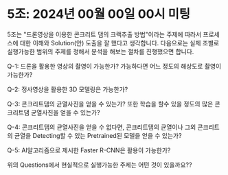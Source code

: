 # 5조: 2024년 00월 00일 00시 미팅

5조는 "드론영상을 이용한 콘크리트 댐의 크랙추출 방법"이라는 주제에 따라서 프로세스에 대한 이해와 Solution(안) 도출을 잘 했다고 생각합니다.
다음으로는 실제 조별로 실행가능한 범위의 주제를 정해서 분석을 해보는 절차를 진행했으면 합니다.

Q-1: 드론을 활용한 영상의 촬영이 가능한가? 가능하다면 어느 정도의 해상도로 촬영이 가능한가?

Q-2: 정사영상을 활용한 3D 모델링은 가능한가?

Q-3: 콘크리트댐의 균열사진을 얻을 수 있는가? 또한 학습을 할수 있을 정도의 많은 콘크리트댐 균열사진을 얻을 수 있는가?

Q-4: 콘크리트댐의 균열사진을 얻을 수 없다면, 콘크리트댐의 균열이나 그외 콘크리트의 균열을 Detecting할 수 있는 Pretrained된 모델을 얻을 수 있는가?

Q-5: AI알고리즘으로 제시한 Faster R-CNN은 활용이 가능한가?

위의 Questions에서 현실적으로 실행가능한 주제는 어떤 것이 있을까요??
